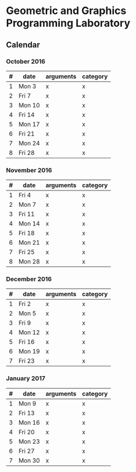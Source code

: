 # Geometric and Graphics Programming Laboratory

## Calendar

### October 2016

| # | date | arguments | category |
|--:|------|-----------|----------|
| 1 | Mon  3 | x | x |
| 2 | Fri  7 | x | x |
| 3 | Mon 10 | x | x |
| 4 | Fri 14 | x | x |
| 5 | Mon 17 | x | x |
| 6 | Fri 21 | x | x |
| 7 | Mon 24 | x | x |
| 8 | Fri 28 | x | x |

### November 2016

| # | date | arguments | category |
|--:|------|-----------|----------|
| 1 | Fri  4 | x | x |
| 2 | Mon  7 | x | x |
| 3 | Fri 11 | x | x |
| 4 | Mon 14 | x | x |
| 5 | Fri 18 | x | x |
| 6 | Mon 21 | x | x |
| 7 | Fri 25 | x | x |
| 8 | Mon 28 | x | x |

### December 2016

| # | date | arguments | category |
|--:|------|-----------|----------|
| 1 | Fri  2 | x | x |
| 2 | Mon  5 | x | x |
| 3 | Fri 9 | x | x |
| 4 | Mon 12 | x | x |
| 5 | Fri 16 | x | x |
| 6 | Mon 19 | x | x |
| 7 | Fri 23 | x | x |

### January 2017

| # | date | arguments | category |
|--:|------|-----------|----------|
| 1 | Mon  9 | x | x |
| 2 | Fri  13 | x | x |
| 3 | Mon 16 | x | x |
| 4 | Fri 20 | x | x |
| 5 | Mon 23 | x | x |
| 6 | Fri 27 | x | x |
| 7 | Mon 30 | x | x |

